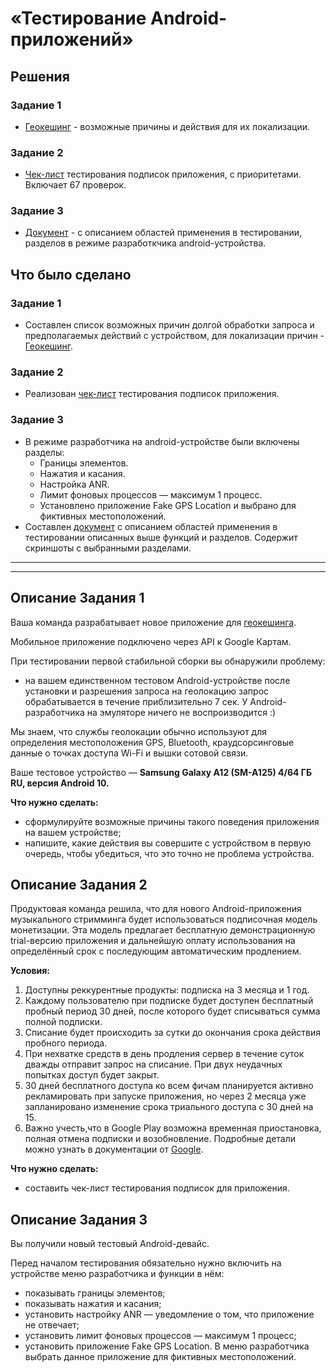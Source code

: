 # «Тестирование Android-приложений»

## Решения
### Задание 1
* <a href="https://docs.google.com/document/d/1NZCbx81gpMyjsG9jjpgOXWZ0NBbfuCz6zOqEiofFfT8/edit?usp=share_link">Геокешинг</a> - возможные причины и действия для их локализации.


### Задание 2
* <a href="https://docs.google.com/spreadsheets/d/1dryLFCcfyM3ejPDmtKkuucNLb7fMTZ9sAKsyDbujwjQ/edit?usp=share_link">Чек-лист</a> тестирования подписок приложения, с приоритетами. Включает 67 проверок.


### Задание 3
* <a href="https://docs.google.com/document/d/1WJiHSunr1Ob8aBDfdnDaND0vvMYnOd7p9hh2FICqvds/edit?usp=share_link">Документ</a> - с описанием областей применения в тестировании,
  разделов в режиме разработкчика android-устройства.

## Что было сделано
### Задание 1
* Составлен список возможных причин долгой обработки запроса и предполагаемых действий с устройством, для локализации причин -
  <a href="https://docs.google.com/document/d/1NZCbx81gpMyjsG9jjpgOXWZ0NBbfuCz6zOqEiofFfT8/edit?usp=share_link">Геокешинг</a>.

  
### Задание 2
* Реализован <a href="https://docs.google.com/spreadsheets/d/1dryLFCcfyM3ejPDmtKkuucNLb7fMTZ9sAKsyDbujwjQ/edit?usp=share_link">чек-лист</a> тестирования подписок приложения.


### Задание 3
* В режиме разработчика на android-устройстве были включены разделы:
    * Границы элементов.
    * Нажатия и касания. 
    * Настройка ANR.
    * Лимит фоновых процессов — максимум 1 процесс.
    * Установлено приложение Fake GPS Location и выбрано для фиктивных местоположений.
* Составлен <a href="https://docs.google.com/document/d/1WJiHSunr1Ob8aBDfdnDaND0vvMYnOd7p9hh2FICqvds/edit?usp=share_link">документ</a>
  с описанием областей применения в тестировании описанных выше функций и разделов. Содержит скриншоты с выбранными разделами.


---
---


## Описание Задания 1
Ваша команда разрабатывает новое приложение для [геокешинга](https://www.geocaching.com/).

Мобильное приложение подключено через API к Google Картам.

При тестировании первой стабильной сборки вы обнаружили проблему: 
- на вашем единственном тестовом Android-устройстве после установки и разрешения запроса на геолокацию запрос обрабатывается в течение приблизительно 7 сек.
У Android-разработчика на эмуляторе ничего не воспроизводится :)

Мы знаем, что службы геолокации обычно используют для определения местоположения GPS, Bluetooth, краудсорсинговые данные о точках доступа Wi-Fi и вышки сотовой связи. 

Ваше тестовое устройство — **Samsung Galaxy A12 (SM-A125) 4/64 ГБ RU, версия Android 10.**

**Что нужно сделать:**
- cформулируйте возможные причины такого поведения приложения на вашем устройстве;
- напишите, какие действия вы совершите с устройством в первую очередь, чтобы убедиться, что это точно не проблема устройства.


## Описание Задания 2
Продуктовая команда решила, что для нового Android-приложения музыкального стримминга будет использоваться подписочная модель монетизации.
Эта модель предлагает бесплатную демонстрационную trial-версию приложения и дальнейшую оплату использования на определённый срок с последующим автоматическим продлением.

**Условия:**

1. Доступны реккурентные продукты: подписка на 3 месяца и 1 год.
2. Каждому пользователю при подписке будет доступен бесплатный пробный период 30 дней, после которого будет списываться сумма полной подписки. 
3. Списание будет происходить за сутки до окончания срока действия пробного периода.
4. При нехватке средств в день продления сервер в течение суток дважды отправит запрос на списание. При двух неудачных попытках доступ будет закрыт.
5. 30 дней бесплатного доступа ко всем фичам планируется активно рекламировать при запуске приложения, но через 2 месяца уже запланировано изменение срока триального доступа с 30 дней на 15.
6. Важно учесть,что в Google Play возможна временная приостановка, полная отмена подписки и возобновление. Подробные детали можно узнать в документации от [Google](https://developer.android.com/google/play/billing/test).


**Что нужно сделать:**

- составить чек-лист тестирования подписок для приложения. 


## Описание Задания 3

Вы получили новый тестовый Android-девайс. 

Перед началом тестирования обязательно нужно включить на устройстве меню разработчика и функции в нём:  

- показывать границы элементов; 
- показывать нажатия и касания; 
- установить настройку ANR — уведомление о том, что приложение не отвечает;
- установить лимит фоновых процессов — максимум 1 процесс;
- установить приложение Fake GPS Location. В меню разработчика выбрать данное приложение для фиктивных местоположений.
